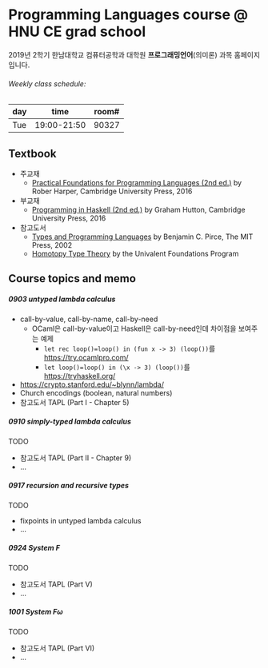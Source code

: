 # Programming Languages course @ HNU CE grad school
2019년 2학기 한남대학교 컴퓨터공학과 대학원 **프로그래밍언어**(의미론) 과목 홈페이지입니다.

###### Weekly class schedule:
| day |   time      | room#  |
|-----|-------------|--------|
| Tue | 19:00-21:50 | 90327  |

<!-- [Hi-Class 과목 페이지로 바로가기](https://hiclass.hannam.ac.kr/courses/9273) -->

## Textbook
* 주교재
    - [Practical Foundations for Programming Languages (2nd ed.)](https://www.cs.cmu.edu/~rwh/pfpl/) by Rober Harper, Cambridge University Press, 2016
* 부교재
    - [Programming in Haskell (2nd ed.)](http://www.cs.nott.ac.uk/~pszgmh/pih.html) by Graham Hutton, Cambridge University Press, 2016
* 참고도서
    - [Types and Programming Languages](https://www.cis.upenn.edu/~bcpierce/tapl/) by Benjamin C. Pirce, The MIT Press, 2002
    - [Homotopy Type Theory](https://homotopytypetheory.org/book/) by the Univalent Foundations Program

## Course topics and memo

##### 0903 untyped lambda calculus
 * call-by-value, call-by-name, call-by-need
   * OCaml은 call-by-value이고 Haskell은 call-by-need인데 차이점을 보여주는 예제
     * `let rec loop()=loop() in (fun x -> 3) (loop())`를 https://try.ocamlpro.com/
     * `let loop()=loop() in (\x -> 3) (loop())`를 https://tryhaskell.org/
 * https://crypto.stanford.edu/~blynn/lambda/
 * Church encodings (boolean, natural numbers)
 * 참고도서 TAPL (Part I - Chapter 5)

##### 0910 simply-typed lambda calculus
TODO
 * 참고도서 TAPL (Part II - Chapter 9)
 * ...

##### 0917 recursion and recursive types
TODO
 * fixpoints in untyped lambda calculus 
 * ...

##### 0924 System F
TODO
 * 참고도서 TAPL (Part V)
 * ...
 
##### 1001 System Fω
TODO
 * 참고도서 TAPL (Part VI)
 * ...
